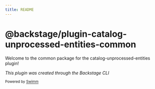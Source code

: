 ```yaml
---
title: README
---
```

# @backstage/plugin-catalog-unprocessed-entities-common

Welcome to the common package for the catalog-unprocessed-entities plugin!

*This plugin was created through the Backstage CLI*

<SwmMeta version="3.0.0"><sup>Powered by [Swimm](https://app.swimm.io/)</sup></SwmMeta>
